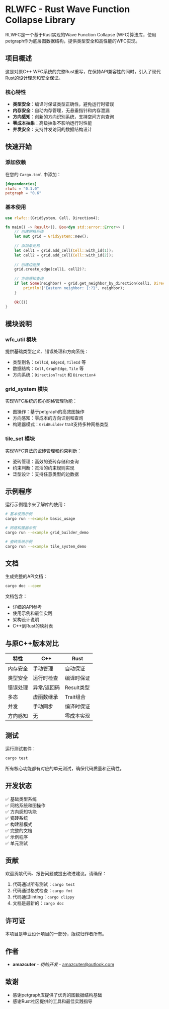# RLWFC - Rust Wave Function Collapse Library

RLWFC是一个基于Rust实现的Wave Function Collapse (WFC)算法库，使用petgraph作为底层图数据结构，提供类型安全和高性能的WFC实现。

## 项目概述

这是对原C++ WFC系统的完整Rust重写，在保持API兼容性的同时，引入了现代Rust的设计理念和安全保证。

### 核心特性

- **类型安全**：编译时保证类型正确性，避免运行时错误
- **内存安全**：自动内存管理，无悬垂指针和内存泄漏
- **方向感知**：创新的方向识别系统，支持空间方向查询
- **零成本抽象**：高级抽象不影响运行时性能
- **并发安全**：支持并发访问的数据结构设计

## 快速开始

### 添加依赖

在您的 `Cargo.toml` 中添加：

```toml
[dependencies]
rlwfc = "0.1.0"
petgraph = "0.6"
```

### 基本使用

```rust
use rlwfc::{GridSystem, Cell, Direction4};

fn main() -> Result<(), Box<dyn std::error::Error>> {
    // 创建网格系统
    let mut grid = GridSystem::new();
    
    // 添加单元格
    let cell1 = grid.add_cell(Cell::with_id(1));
    let cell2 = grid.add_cell(Cell::with_id(2));
    
    // 创建边连接
    grid.create_edge(cell1, cell2)?;
    
    // 方向感知查询
    if let Some(neighbor) = grid.get_neighbor_by_direction(cell1, Direction4::East) {
        println!("Eastern neighbor: {:?}", neighbor);
    }
    
    Ok(())
}
```

## 模块说明

### wfc_util 模块
提供基础类型定义、错误处理和方向系统：
- 类型别名：`CellId`, `EdgeId`, `TileId` 等
- 数据结构：`Cell`, `GraphEdge`, `Tile` 等
- 方向系统：`DirectionTrait` 和 `Direction4`

### grid_system 模块
实现WFC系统的核心网格管理功能：
- 图操作：基于petgraph的高效图操作
- 方向感知：零成本的方向识别和查询
- 构建器模式：`GridBuilder` trait支持多种网格类型

### tile_set 模块
实现WFC算法的瓷砖管理和约束判断：
- 瓷砖管理：高效的瓷砖存储和查询
- 约束判断：灵活的约束规则实现
- 泛型设计：支持任意类型的边数据

## 示例程序

运行示例程序来了解库的使用：

```bash
# 基本使用示例
cargo run --example basic_usage

# 网格构建器示例
cargo run --example grid_builder_demo

# 瓷砖系统示例
cargo run --example tile_system_demo
```

## 文档

生成完整的API文档：

```bash
cargo doc --open
```

文档包含：
- 详细的API参考
- 使用示例和最佳实践
- 架构设计说明
- C++到Rust的映射表

## 与原C++版本对比

| 特性 | C++ | Rust |
|------|-----|------|
| 内存安全 | 手动管理 | 自动保证 |
| 类型安全 | 运行时检查 | 编译时保证 |
| 错误处理 | 异常/返回码 | Result类型 |
| 多态 | 虚函数继承 | Trait组合 |
| 并发 | 手动同步 | 编译时保证 |
| 方向感知 | 无 | 零成本实现 |

## 测试

运行测试套件：

```bash
cargo test
```

所有核心功能都有对应的单元测试，确保代码质量和正确性。

## 开发状态

✅ 基础类型系统  
✅ 网格系统和图操作  
✅ 方向感知功能  
✅ 瓷砖系统  
✅ 构建器模式  
✅ 完整的文档  
✅ 示例程序  
✅ 单元测试  

## 贡献

欢迎贡献代码、报告问题或提出改进建议。请确保：

1. 代码通过所有测试：`cargo test`
2. 代码通过格式检查：`cargo fmt`
3. 代码通过linting：`cargo clippy`
4. 文档是最新的：`cargo doc`

## 许可证

本项目是毕业设计项目的一部分，版权归作者所有。

## 作者

- **amazcuter** - *初始开发* - amazcuter@outlook.com

## 致谢

- 感谢petgraph库提供了优秀的图数据结构基础
- 感谢Rust社区提供的工具和最佳实践指导 